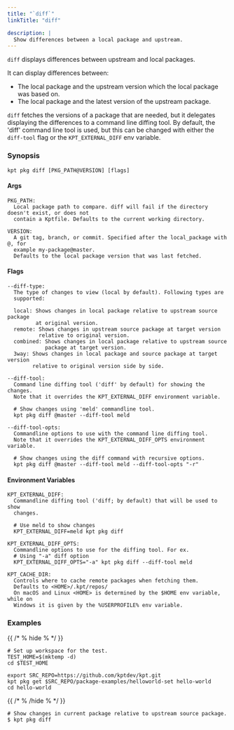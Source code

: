 ```yaml
---
title: "`diff`"
linkTitle: "diff"

description: |
  Show differences between a local package and upstream.
---
```


<!--mdtogo:Short
   Show differences between a local package and upstream.
-->

`diff` displays differences between upstream and local packages.

It can display differences between:

- The local package and the upstream version which the local package was based
  on.
- The local package and the latest version of the upstream package.

`diff` fetches the versions of a package that are needed, but it delegates
displaying the differences to a command line diffing tool. By default, the
'diff' command line tool is used, but this can be changed with either the
`diff-tool` flag or the `KPT_EXTERNAL_DIFF` env variable.

### Synopsis

<!--mdtogo:Long-->

```
kpt pkg diff [PKG_PATH@VERSION] [flags]
```

#### Args

```
PKG_PATH:
  Local package path to compare. diff will fail if the directory doesn't exist, or does not
  contain a Kptfile. Defaults to the current working directory.

VERSION:
  A git tag, branch, or commit. Specified after the local_package with @, for
  example my-package@master.
  Defaults to the local package version that was last fetched.
```

#### Flags

```
--diff-type:
  The type of changes to view (local by default). Following types are
  supported:

  local: Shows changes in local package relative to upstream source package
         at original version.
  remote: Shows changes in upstream source package at target version
          relative to original version.
  combined: Shows changes in local package relative to upstream source
            package at target version.
  3way: Shows changes in local package and source package at target version
        relative to original version side by side.

--diff-tool:
  Command line diffing tool ('diff' by default) for showing the changes.
  Note that it overrides the KPT_EXTERNAL_DIFF environment variable.

  # Show changes using 'meld' commandline tool.
  kpt pkg diff @master --diff-tool meld

--diff-tool-opts:
  Commandline options to use with the command line diffing tool.
  Note that it overrides the KPT_EXTERNAL_DIFF_OPTS environment variable.

  # Show changes using the diff command with recursive options.
  kpt pkg diff @master --diff-tool meld --diff-tool-opts "-r"
```

#### Environment Variables

```
KPT_EXTERNAL_DIFF:
  Commandline diffing tool ('diff; by default) that will be used to show
  changes.

  # Use meld to show changes
  KPT_EXTERNAL_DIFF=meld kpt pkg diff

KPT_EXTERNAL_DIFF_OPTS:
  Commandline options to use for the diffing tool. For ex.
  # Using "-a" diff option
  KPT_EXTERNAL_DIFF_OPTS="-a" kpt pkg diff --diff-tool meld

KPT_CACHE_DIR:
  Controls where to cache remote packages when fetching them.
  Defaults to <HOME>/.kpt/repos/
  On macOS and Linux <HOME> is determined by the $HOME env variable, while on
  Windows it is given by the %USERPROFILE% env variable.
```

<!--mdtogo-->

### Examples

{{ /* % hide % */ }}

<!-- @makeWorkplace @verifyExamples-->

```
# Set up workspace for the test.
TEST_HOME=$(mktemp -d)
cd $TEST_HOME
```

<!-- @fetchPackage @verifyExamples-->

```shell
export SRC_REPO=https://github.com/kptdev/kpt.git
kpt pkg get $SRC_REPO/package-examples/helloworld-set hello-world
cd hello-world
```

{{ /* % /hide % */ }}

<!--mdtogo:Examples-->
<!-- @pkgDiff @verifyExamples-->

```shell
# Show changes in current package relative to upstream source package.
$ kpt pkg diff
```

<!--mdtogo-->
